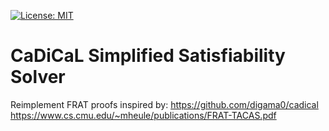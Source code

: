 [![License: MIT](https://img.shields.io/badge/License-MIT-yellow.svg)](https://opensource.org/licenses/MIT)

CaDiCaL Simplified Satisfiability Solver
===============================================================================
Reimplement FRAT proofs
inspired by:
https://github.com/digama0/cadical
https://www.cs.cmu.edu/~mheule/publications/FRAT-TACAS.pdf
